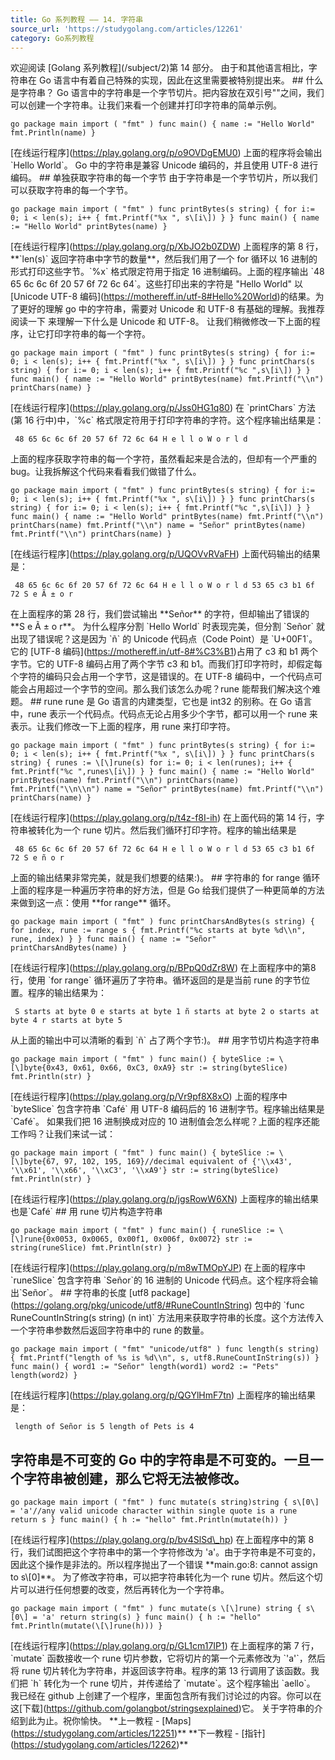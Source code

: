 ```yaml
---
title: Go 系列教程 —— 14. 字符串
source_url: 'https://studygolang.com/articles/12261'
category: Go系列教程
---
```

欢迎阅读 \[Golang 系列教程\](/subject/2)第 14 部分。 由于和其他语言相比，字符串在 Go 语言中有着自己特殊的实现，因此在这里需要被特别提出来。 ## 什么是字符串？ Go 语言中的字符串是一个字节切片。把内容放在双引号""之间，我们可以创建一个字符串。让我们来看一个创建并打印字符串的简单示例。 
```
go package main import ( "fmt" ) func main() { name := "Hello World" fmt.Println(name) } 
```
 \[在线运行程序\](https://play.golang.org/p/o9OVDgEMU0) 上面的程序将会输出 \`Hello World\`。 Go 中的字符串是兼容 Unicode 编码的，并且使用 UTF-8 进行编码。 ## 单独获取字符串的每一个字节 由于字符串是一个字节切片，所以我们可以获取字符串的每一个字节。 
```
go package main import ( "fmt" ) func printBytes(s string) { for i:= 0; i < len(s); i++ { fmt.Printf("%x ", s\[i\]) } } func main() { name := "Hello World" printBytes(name) } 
```
 \[在线运行程序\](https://play.golang.org/p/XbJO2b0ZDW) 上面程序的第 8 行，\*\*\`len(s)\` 返回字符串中字节的数量\*\*，然后我们用了一个 for 循环以 16 进制的形式打印这些字节。\`%x\` 格式限定符用于指定 16 进制编码。上面的程序输出 \`48 65 6c 6c 6f 20 57 6f 72 6c 64\`。这些打印出来的字符是 "Hello World" 以 \[Unicode UTF-8 编码\](https://mothereff.in/utf-8#Hello%20World)的结果。为了更好的理解 go 中的字符串，需要对 Unicode 和 UTF-8 有基础的理解。我推荐阅读一下 来理解一下什么是 Unicode 和 UTF-8。 让我们稍微修改一下上面的程序，让它打印字符串的每一个字符。 
```
go package main import ( "fmt" ) func printBytes(s string) { for i:= 0; i < len(s); i++ { fmt.Printf("%x ", s\[i\]) } } func printChars(s string) { for i:= 0; i < len(s); i++ { fmt.Printf("%c ",s\[i\]) } } func main() { name := "Hello World" printBytes(name) fmt.Printf("\\n") printChars(name) } 
```
 \[在线运行程序\](https://play.golang.org/p/Jss0HG1q80) 在 \`printChars\` 方法(第 16 行中)中，\`%c\` 格式限定符用于打印字符串的字符。这个程序输出结果是： 
```
 48 65 6c 6c 6f 20 57 6f 72 6c 64 H e l l o W o r l d 
```
 上面的程序获取字符串的每一个字符，虽然看起来是合法的，但却有一个严重的 bug。让我拆解这个代码来看看我们做错了什么。 
```
go package main import ( "fmt" ) func printBytes(s string) { for i:= 0; i < len(s); i++ { fmt.Printf("%x ", s\[i\]) } } func printChars(s string) { for i:= 0; i < len(s); i++ { fmt.Printf("%c ",s\[i\]) } } func main() { name := "Hello World" printBytes(name) fmt.Printf("\\n") printChars(name) fmt.Printf("\\n") name = "Señor" printBytes(name) fmt.Printf("\\n") printChars(name) } 
```
 \[在线运行程序\](https://play.golang.org/p/UQOVvRVaFH) 上面代码输出的结果是： 
```
 48 65 6c 6c 6f 20 57 6f 72 6c 64 H e l l o W o r l d 53 65 c3 b1 6f 72 S e Ã ± o r 
```
 在上面程序的第 28 行，我们尝试输出 \*\*Señor\*\* 的字符，但却输出了错误的 \*\*S e Ã ± o r\*\*。 为什么程序分割 \`Hello World\` 时表现完美，但分割 \`Señor\` 就出现了错误呢？这是因为 \`ñ\` 的 Unicode 代码点（Code Point）是 \`U+00F1\`。它的 \[UTF-8 编码\](https://mothereff.in/utf-8#%C3%B1)占用了 c3 和 b1 两个字节。它的 UTF-8 编码占用了两个字节 c3 和 b1。而我们打印字符时，却假定每个字符的编码只会占用一个字节，这是错误的。在 UTF-8 编码中，一个代码点可能会占用超过一个字节的空间。那么我们该怎么办呢？rune 能帮我们解决这个难题。 ## rune rune 是 Go 语言的内建类型，它也是 int32 的别称。在 Go 语言中，rune 表示一个代码点。代码点无论占用多少个字节，都可以用一个 rune 来表示。让我们修改一下上面的程序，用 rune 来打印字符。 
```
go package main import ( "fmt" ) func printBytes(s string) { for i:= 0; i < len(s); i++ { fmt.Printf("%x ", s\[i\]) } } func printChars(s string) { runes := \[\]rune(s) for i:= 0; i < len(runes); i++ { fmt.Printf("%c ",runes\[i\]) } } func main() { name := "Hello World" printBytes(name) fmt.Printf("\\n") printChars(name) fmt.Printf("\\n\\n") name = "Señor" printBytes(name) fmt.Printf("\\n") printChars(name) } 
```
 \[在线运行程序\](https://play.golang.org/p/t4z-f8I-ih) 在上面代码的第 14 行，字符串被转化为一个 rune 切片。然后我们循环打印字符。程序的输出结果是 
```
 48 65 6c 6c 6f 20 57 6f 72 6c 64 H e l l o W o r l d 53 65 c3 b1 6f 72 S e ñ o r 
```
 上面的输出结果非常完美，就是我们想要的结果:)。 ## 字符串的 for range 循环 上面的程序是一种遍历字符串的好方法，但是 Go 给我们提供了一种更简单的方法来做到这一点：使用 \*\*for range\*\* 循环。 
```
go package main import ( "fmt" ) func printCharsAndBytes(s string) { for index, rune := range s { fmt.Printf("%c starts at byte %d\\n", rune, index) } } func main() { name := "Señor" printCharsAndBytes(name) } 
```
 \[在线运行程序\](https://play.golang.org/p/BPpQ0dZr8W) 在上面程序中的第8行，使用 \`for range\` 循环遍历了字符串。循环返回的是是当前 rune 的字节位置。程序的输出结果为： 
```
 S starts at byte 0 e starts at byte 1 ñ starts at byte 2 o starts at byte 4 r starts at byte 5 
```
 从上面的输出中可以清晰的看到 \`ñ\` 占了两个字节:)。 ## 用字节切片构造字符串 
```
go package main import ( "fmt" ) func main() { byteSlice := \[\]byte{0x43, 0x61, 0x66, 0xC3, 0xA9} str := string(byteSlice) fmt.Println(str) } 
```
 \[在线运行程序\](https://play.golang.org/p/Vr9pf8X8xO) 上面的程序中 \`byteSlice\` 包含字符串 \`Café\` 用 UTF-8 编码后的 16 进制字节。程序输出结果是 \`Café\`。 如果我们把 16 进制换成对应的 10 进制值会怎么样呢？上面的程序还能工作吗？让我们来试一试： 
```
go package main import ( "fmt" ) func main() { byteSlice := \[\]byte{67, 97, 102, 195, 169}//decimal equivalent of {'\\x43', '\\x61', '\\x66', '\\xC3', '\\xA9'} str := string(byteSlice) fmt.Println(str) } 
```
 \[在线运行程序\](https://play.golang.org/p/jgsRowW6XN) 上面程序的输出结果也是\`Café\` ## 用 rune 切片构造字符串 
```
go package main import ( "fmt" ) func main() { runeSlice := \[\]rune{0x0053, 0x0065, 0x00f1, 0x006f, 0x0072} str := string(runeSlice) fmt.Println(str) } 
```
 \[在线运行程序\](https://play.golang.org/p/m8wTMOpYJP) 在上面的程序中 \`runeSlice\` 包含字符串 \`Señor\`的 16 进制的 Unicode 代码点。这个程序将会输出\`Señor\`。 ## 字符串的长度 \[utf8 package\](https://golang.org/pkg/unicode/utf8/#RuneCountInString) 包中的 \`func RuneCountInString(s string) (n int)\` 方法用来获取字符串的长度。这个方法传入一个字符串参数然后返回字符串中的 rune 的数量。 
```
go package main import ( "fmt" "unicode/utf8" ) func length(s string) { fmt.Printf("length of %s is %d\\n", s, utf8.RuneCountInString(s)) } func main() { word1 := "Señor" length(word1) word2 := "Pets" length(word2) } 
```
 \[在线运行程序\](https://play.golang.org/p/QGYlHmF7tn) 上面程序的输出结果是： 
```
 length of Señor is 5 length of Pets is 4 
```
 ## 字符串是不可变的 Go 中的字符串是不可变的。一旦一个字符串被创建，那么它将无法被修改。 
```
go package main import ( "fmt" ) func mutate(s string)string { s\[0\] = 'a'//any valid unicode character within single quote is a rune return s } func main() { h := "hello" fmt.Println(mutate(h)) } 
```
 \[在线运行程序\](https://play.golang.org/p/bv4SlSd\_hp) 在上面程序中的第 8 行，我们试图把这个字符串中的第一个字符修改为 'a'。由于字符串是不可变的，因此这个操作是非法的。所以程序抛出了一个错误 \*\*main.go:8: cannot assign to s\\\[0\]\*\*。 为了修改字符串，可以把字符串转化为一个 rune 切片。然后这个切片可以进行任何想要的改变，然后再转化为一个字符串。 
```
go package main import ( "fmt" ) func mutate(s \[\]rune) string { s\[0\] = 'a' return string(s) } func main() { h := "hello" fmt.Println(mutate(\[\]rune(h))) } 
```
 \[在线运行程序\](https://play.golang.org/p/GL1cm17IP1) 在上面程序的第 7 行，\`mutate\` 函数接收一个 rune 切片参数，它将切片的第一个元素修改为 \`'a'\`，然后将 rune 切片转化为字符串，并返回该字符串。程序的第 13 行调用了该函数。我们把 \`h\` 转化为一个 rune 切片，并传递给了 \`mutate\`。这个程序输出 \`aello\`。 我已经在 github 上创建了一个程序，里面包含所有我们讨论过的内容。你可以在这\[下载\](https://github.com/golangbot/stringsexplained)它。 关于字符串的介绍到此为止。祝你愉快。 \*\*上一教程 - \[Maps\](https://studygolang.com/articles/12251)\*\* \*\*下一教程 - \[指针\](https://studygolang.com/articles/12262)\*\*
